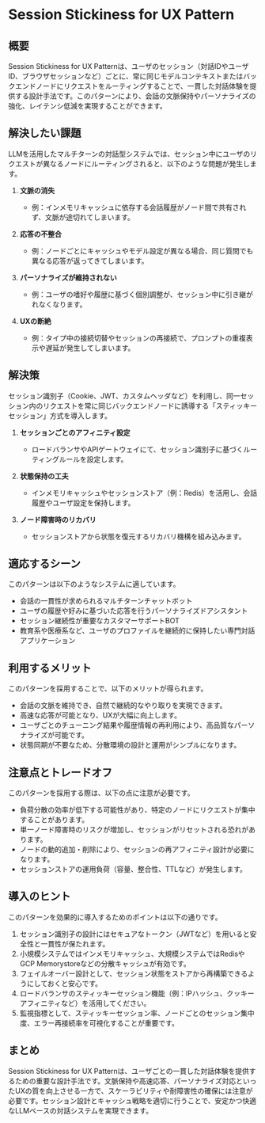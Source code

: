 # Session Stickiness for UX Pattern

## 概要
Session Stickiness for UX Patternは、ユーザのセッション（対話IDやユーザID、ブラウザセッションなど）ごとに、常に同じモデルコンテキストまたはバックエンドノードにリクエストをルーティングすることで、一貫した対話体験を提供する設計手法です。このパターンにより、会話の文脈保持やパーソナライズの強化、レイテンシ低減を実現することができます。

## 解決したい課題
LLMを活用したマルチターンの対話型システムでは、セッション中にユーザのリクエストが異なるノードにルーティングされると、以下のような問題が発生します。

1. **文脈の消失**
   - 例：インメモリキャッシュに依存する会話履歴がノード間で共有されず、文脈が途切れてしまいます。

2. **応答の不整合**
   - 例：ノードごとにキャッシュやモデル設定が異なる場合、同じ質問でも異なる応答が返ってきてしまいます。

3. **パーソナライズが維持されない**
   - 例：ユーザの嗜好や履歴に基づく個別調整が、セッション中に引き継がれなくなります。

4. **UXの断絶**
   - 例：タイプ中の接続切替やセッションの再接続で、プロンプトの重複表示や遅延が発生してしまいます。

## 解決策
セッション識別子（Cookie、JWT、カスタムヘッダなど）を利用し、同一セッション内のリクエストを常に同じバックエンドノードに誘導する「スティッキーセッション」方式を導入します。

1. **セッションごとのアフィニティ設定**
   - ロードバランサやAPIゲートウェイにて、セッション識別子に基づくルーティングルールを設定します。

2. **状態保持の工夫**
   - インメモリキャッシュやセッションストア（例：Redis）を活用し、会話履歴やユーザ設定を保持します。

3. **ノード障害時のリカバリ**
   - セッションストアから状態を復元するリカバリ機構を組み込みます。

## 適応するシーン
このパターンは以下のようなシステムに適しています。

- 会話の一貫性が求められるマルチターンチャットボット
- ユーザの履歴や好みに基づいた応答を行うパーソナライズドアシスタント
- セッション継続性が重要なカスタマーサポートBOT
- 教育系や医療系など、ユーザのプロファイルを継続的に保持したい専門対話アプリケーション

## 利用するメリット
このパターンを採用することで、以下のメリットが得られます。

- 会話の文脈を維持でき、自然で継続的なやり取りを実現できます。
- 高速な応答が可能となり、UXが大幅に向上します。
- ユーザごとのチューニング結果や履歴情報の再利用により、高品質なパーソナライズが可能です。
- 状態同期が不要なため、分散環境の設計と運用がシンプルになります。

## 注意点とトレードオフ
このパターンを採用する際は、以下の点に注意が必要です。

- 負荷分散の効率が低下する可能性があり、特定のノードにリクエストが集中することがあります。
- 単一ノード障害時のリスクが増加し、セッションがリセットされる恐れがあります。
- ノードの動的追加・削除により、セッションの再アフィニティ設計が必要になります。
- セッションストアの運用負荷（容量、整合性、TTLなど）が発生します。

## 導入のヒント
このパターンを効果的に導入するためのポイントは以下の通りです。

1. セッション識別子の設計にはセキュアなトークン（JWTなど）を用いると安全性と一貫性が保たれます。
2. 小規模システムではインメモリキャッシュ、大規模システムではRedisやGCP Memorystoreなどの分散キャッシュが有効です。
3. フェイルオーバー設計として、セッション状態をストアから再構築できるようにしておくと安心です。
4. ロードバランサのスティッキーセッション機能（例：IPハッシュ、クッキーアフィニティなど）を活用してください。
5. 監視指標として、スティッキーセッション率、ノードごとのセッション集中度、エラー再接続率を可視化することが重要です。

## まとめ
Session Stickiness for UX Patternは、ユーザごとの一貫した対話体験を提供するための重要な設計手法です。文脈保持や高速応答、パーソナライズ対応といったUXの質を向上させる一方で、スケーラビリティや耐障害性の確保には注意が必要です。セッション設計とキャッシュ戦略を適切に行うことで、安定かつ快適なLLMベースの対話システムを実現できます。
